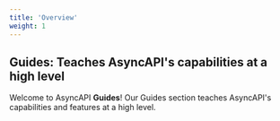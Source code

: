 ```yaml
---
title: 'Overview'
weight: 1
---
```


## Guides: Teaches AsyncAPI's capabilities at a high level

Welcome to AsyncAPI **Guides**! Our Guides section teaches AsyncAPI's capabilities and features at a high level.